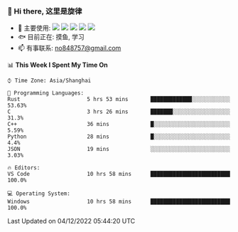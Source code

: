 ### 👋 Hi there, 这里是旋律
- 🔭 主要使用: 
![](https://img.shields.io/badge/-Python-3e74a2?style=flat-square&logo=Python&logoColor=fff)
![](https://img.shields.io/badge/-Java-007396?style=flat-square&logo=OpenJDK&logoColor=fff)
![](https://img.shields.io/badge/-Node.js-339933?style=flat-square&logo=Node.js&logoColor=fff)
![](https://img.shields.io/badge/-PostgreSQL-4169e1?style=flat-square&logo=PostgreSQL&logoColor=fff)
![](https://img.shields.io/badge/-VSCode-007acc?style=flat-square&logo=Visual-Studio-Code&logoColor=fff)
- 🐟 目前正在: 摸鱼, 学习
- 📫 有事联系: no848757@gmail.com

<!--START_SECTION:waka-->
📊 **This Week I Spent My Time On** 

```text
⌚︎ Time Zone: Asia/Shanghai

💬 Programming Languages: 
Rust                     5 hrs 53 mins       █████████████░░░░░░░░░░░░   53.63% 
C                        3 hrs 26 mins       ███████░░░░░░░░░░░░░░░░░░   31.3% 
C++                      36 mins             █░░░░░░░░░░░░░░░░░░░░░░░░   5.59% 
Python                   28 mins             █░░░░░░░░░░░░░░░░░░░░░░░░   4.4% 
JSON                     19 mins             ░░░░░░░░░░░░░░░░░░░░░░░░░   3.03%

🔥 Editors: 
VS Code                  10 hrs 58 mins      █████████████████████████   100.0%

💻 Operating System: 
Windows                  10 hrs 58 mins      █████████████████████████   100.0%

```


 Last Updated on 04/12/2022 05:44:20 UTC
<!--END_SECTION:waka-->
